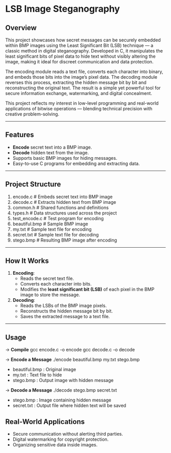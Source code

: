 # LSB Image Steganography

## Overview
This project showcases how secret messages can be securely embedded within BMP images using the Least Significant Bit (LSB) technique — a classic method in digital steganography. Developed in C, it manipulates the least significant bits of pixel data to hide text without visibly altering the image, making it ideal for discreet communication and data protection.

The encoding module reads a text file, converts each character into binary, and embeds those bits into the image’s pixel data. The decoding module reverses this process, extracting the hidden message bit by bit and reconstructing the original text. The result is a simple yet powerful tool for secure information exchange, watermarking, and digital concealment.

This project reflects my interest in low-level programming and real-world applications of bitwise operations — blending technical precision with creative problem-solving.

---

## Features
- **Encode** secret text into a BMP image.
- **Decode** hidden text from the image.
- Supports basic BMP images for hiding messages.
- Easy-to-use C programs for embedding and extracting data.

---

## Project Structure
1. encode.c # Embeds secret text into BMP image
2. decode.c # Extracts hidden text from BMP image
3. common.h # Shared functions and definitions
4. types.h # Data structures used across the project
5. test_encode.c # Test program for encoding
6. beautiful.bmp # Sample BMP image
7. my.txt # Sample text file for encoding
8. secret.txt # Sample text file for decoding
9. stego.bmp # Resulting BMP image after encoding

---

## How It Works
1. **Encoding**:
   - Reads the secret text file.
   - Converts each character into bits.
   - Modifies the **least significant bit (LSB)** of each pixel in the BMP image to store the message.
2. **Decoding**:
   - Reads the LSBs of the BMP image pixels.
   - Reconstructs the hidden message bit by bit.
   - Saves the extracted message to a text file.

---

## Usage

-> **Compile**
   gcc encode.c -o encode
   gcc decode.c -o decode

-> **Encode a Message**
   ./encode beautiful.bmp my.txt stego.bmp
   - beautiful.bmp : Original image
   - my.txt : Text file to hide
   - stego.bmp : Output image with hidden message

-> **Decode a Message**
   ./decode stego.bmp secret.txt
   - stego.bmp : Image containing hidden message
   - secret.txt : Output file where hidden text will be saved

## Real-World Applications
- Secure communication without alerting third parties.
- Digital watermarking for copyright protection.
- Organizing sensitive data inside images.
